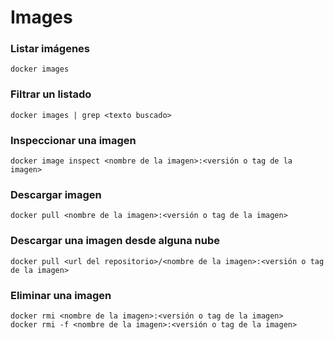 # Images

### Listar imágenes
```
docker images
```

### Filtrar un listado
```
docker images | grep <texto buscado>
```

### Inspeccionar una imagen
```
docker image inspect <nombre de la imagen>:<versión o tag de la imagen>
```

### Descargar imagen
```
docker pull <nombre de la imagen>:<versión o tag de la imagen>
```

### Descargar una imagen desde alguna nube
```
docker pull <url del repositorio>/<nombre de la imagen>:<versión o tag de la imagen>
```

### Eliminar una imagen
```
docker rmi <nombre de la imagen>:<versión o tag de la imagen>
docker rmi -f <nombre de la imagen>:<versión o tag de la imagen>
```